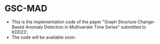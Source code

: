 # GSC-MAD
* This is the implementation code of the paper "Graph Structure Change-Based Anomaly Detection in Multivariate Time Series" submitted to KDD23'.
* The code will be available soon.
